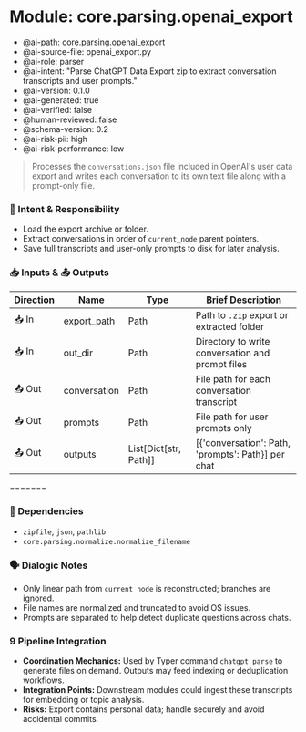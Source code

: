 # Module: core.parsing.openai_export
- @ai-path: core.parsing.openai_export
- @ai-source-file: openai_export.py
- @ai-role: parser
- @ai-intent: "Parse ChatGPT Data Export zip to extract conversation transcripts and user prompts."
- @ai-version: 0.1.0
- @ai-generated: true
- @ai-verified: false
- @human-reviewed: false
- @schema-version: 0.2
- @ai-risk-pii: high
- @ai-risk-performance: low

> Processes the `conversations.json` file included in OpenAI's user data export and writes each conversation to its own text file along with a prompt-only file.

### 🎯 Intent & Responsibility
- Load the export archive or folder.
- Extract conversations in order of `current_node` parent pointers.
- Save full transcripts and user-only prompts to disk for later analysis.

### 📥 Inputs & 📤 Outputs
| Direction | Name         | Type            | Brief Description |
|-----------|--------------|-----------------|-------------------|
| 📥 In     | export_path  | Path            | Path to `.zip` export or extracted folder |
| 📥 In     | out_dir      | Path            | Directory to write conversation and prompt files |
| 📤 Out    | conversation | Path            | File path for each conversation transcript |
| 📤 Out    | prompts      | Path            | File path for user prompts only |
| 📤 Out    | outputs      | List[Dict[str, Path]] | [{'conversation': Path, 'prompts': Path}] per chat |
=======

### 🔗 Dependencies
- `zipfile`, `json`, `pathlib`
- `core.parsing.normalize.normalize_filename`

### 🗣 Dialogic Notes
- Only linear path from `current_node` is reconstructed; branches are ignored.
- File names are normalized and truncated to avoid OS issues.
- Prompts are separated to help detect duplicate questions across chats.

### 9 Pipeline Integration
- **Coordination Mechanics:** Used by Typer command `chatgpt parse` to generate files on demand. Outputs may feed indexing or deduplication workflows.
- **Integration Points:** Downstream modules could ingest these transcripts for embedding or topic analysis.
- **Risks:** Export contains personal data; handle securely and avoid accidental commits.
